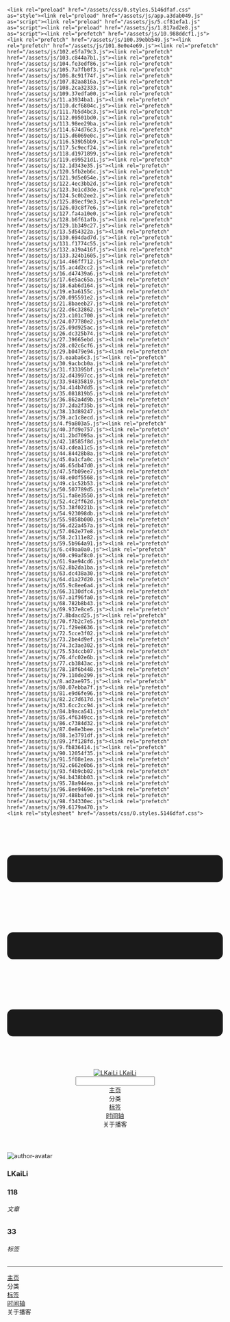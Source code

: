 <!DOCTYPE html>
<html lang="zh-CN">
  <head>
    <meta charset="utf-8">
    <meta name="viewport" content="width=device-width,initial-scale=1">
    <title>Other | LKaiLi</title>
    <meta name="generator" content="VuePress 1.8.2">
    <link rel="icon" href="https://pan.zealsay.com/blog/favicon.ico">
    <script language="javascript" type="text/javascript" src="https://cdn.bootcdn.net/ajax/libs/jquery/3.5.1/jquery.min.js"></script>
    <script language="javascript" type="text/javascript" src="/js/mouseClick.js"></script>
    <script>var _hmt = _hmt || [];
      (function() {
        var hm = document.createElement("script");
        hm.src = "https://hm.baidu.com/hm.js?61498f37b83812e7b85952d5feaaab47";
        var s = document.getElementsByTagName("script")[0]; 
        s.parentNode.insertBefore(hm, s);
      })();</script>
    <meta name="description" content="草 走 🤸 忽略">
    <meta name="viewport" content="width=device-width,initial-scale=1,user-scalable=no">
    
    <link rel="preload" href="/assets/css/0.styles.5146dfaf.css" as="style"><link rel="preload" href="/assets/js/app.a3dab049.js" as="script"><link rel="preload" href="/assets/js/5.cf81efa1.js" as="script"><link rel="preload" href="/assets/js/1.817ad2e8.js" as="script"><link rel="prefetch" href="/assets/js/10.988ddcf1.js"><link rel="prefetch" href="/assets/js/100.39ebb549.js"><link rel="prefetch" href="/assets/js/101.8e0e4e69.js"><link rel="prefetch" href="/assets/js/102.e5fa79c3.js"><link rel="prefetch" href="/assets/js/103.c844a7b1.js"><link rel="prefetch" href="/assets/js/104.fe3edf86.js"><link rel="prefetch" href="/assets/js/105.7a7fb0f3.js"><link rel="prefetch" href="/assets/js/106.8c91f74f.js"><link rel="prefetch" href="/assets/js/107.82aa816a.js"><link rel="prefetch" href="/assets/js/108.2ca32333.js"><link rel="prefetch" href="/assets/js/109.37edfa00.js"><link rel="prefetch" href="/assets/js/11.a3934ba1.js"><link rel="prefetch" href="/assets/js/110.dcf6804c.js"><link rel="prefetch" href="/assets/js/111.7b5d4bc3.js"><link rel="prefetch" href="/assets/js/112.09501bd0.js"><link rel="prefetch" href="/assets/js/113.98ee29ba.js"><link rel="prefetch" href="/assets/js/114.674d76c3.js"><link rel="prefetch" href="/assets/js/115.d6069e0c.js"><link rel="prefetch" href="/assets/js/116.539b5bb9.js"><link rel="prefetch" href="/assets/js/117.5c9ecf24.js"><link rel="prefetch" href="/assets/js/118.d1971899.js"><link rel="prefetch" href="/assets/js/119.e99521d1.js"><link rel="prefetch" href="/assets/js/12.1d343e35.js"><link rel="prefetch" href="/assets/js/120.5fb2eb6c.js"><link rel="prefetch" href="/assets/js/121.9d5e054e.js"><link rel="prefetch" href="/assets/js/122.4ec3bb2d.js"><link rel="prefetch" href="/assets/js/123.3e1cd3de.js"><link rel="prefetch" href="/assets/js/124.5c0b2ee2.js"><link rel="prefetch" href="/assets/js/125.89ecf9e3.js"><link rel="prefetch" href="/assets/js/126.03c8f7e6.js"><link rel="prefetch" href="/assets/js/127.fa4a10e0.js"><link rel="prefetch" href="/assets/js/128.b6f61afb.js"><link rel="prefetch" href="/assets/js/129.1b349c27.js"><link rel="prefetch" href="/assets/js/13.5d54322a.js"><link rel="prefetch" href="/assets/js/130.694dad7d.js"><link rel="prefetch" href="/assets/js/131.f1774c55.js"><link rel="prefetch" href="/assets/js/132.a19a416f.js"><link rel="prefetch" href="/assets/js/133.324b1605.js"><link rel="prefetch" href="/assets/js/14.466ff712.js"><link rel="prefetch" href="/assets/js/15.ac4d2cc2.js"><link rel="prefetch" href="/assets/js/16.d47439a6.js"><link rel="prefetch" href="/assets/js/17.6e5ac65a.js"><link rel="prefetch" href="/assets/js/18.6ab6d164.js"><link rel="prefetch" href="/assets/js/19.e3a6155c.js"><link rel="prefetch" href="/assets/js/20.095591e2.js"><link rel="prefetch" href="/assets/js/21.8baeeb27.js"><link rel="prefetch" href="/assets/js/22.d6c32862.js"><link rel="prefetch" href="/assets/js/23.c101c700.js"><link rel="prefetch" href="/assets/js/24.077780e2.js"><link rel="prefetch" href="/assets/js/25.09d925ac.js"><link rel="prefetch" href="/assets/js/26.dc325b74.js"><link rel="prefetch" href="/assets/js/27.39665ebd.js"><link rel="prefetch" href="/assets/js/28.c02c6cf6.js"><link rel="prefetch" href="/assets/js/29.b0479e94.js"><link rel="prefetch" href="/assets/js/3.eaaba6c3.js"><link rel="prefetch" href="/assets/js/30.9acbcb0a.js"><link rel="prefetch" href="/assets/js/31.f33395bf.js"><link rel="prefetch" href="/assets/js/32.d43997cc.js"><link rel="prefetch" href="/assets/js/33.94835819.js"><link rel="prefetch" href="/assets/js/34.414b7dd5.js"><link rel="prefetch" href="/assets/js/35.081819b5.js"><link rel="prefetch" href="/assets/js/36.862a4d9b.js"><link rel="prefetch" href="/assets/js/37.2da2f35b.js"><link rel="prefetch" href="/assets/js/38.13d89247.js"><link rel="prefetch" href="/assets/js/39.ac1c8ecd.js"><link rel="prefetch" href="/assets/js/4.f9a803a5.js"><link rel="prefetch" href="/assets/js/40.3fd9e757.js"><link rel="prefetch" href="/assets/js/41.2bd7095a.js"><link rel="prefetch" href="/assets/js/42.18585f8d.js"><link rel="prefetch" href="/assets/js/43.cdea11c5.js"><link rel="prefetch" href="/assets/js/44.84428b8a.js"><link rel="prefetch" href="/assets/js/45.0a1cfa0c.js"><link rel="prefetch" href="/assets/js/46.65db47d0.js"><link rel="prefetch" href="/assets/js/47.5fb09ee7.js"><link rel="prefetch" href="/assets/js/48.e0df5568.js"><link rel="prefetch" href="/assets/js/49.c1c52b53.js"><link rel="prefetch" href="/assets/js/50.507789d5.js"><link rel="prefetch" href="/assets/js/51.fa8e3550.js"><link rel="prefetch" href="/assets/js/52.4c2ff62d.js"><link rel="prefetch" href="/assets/js/53.38f0221b.js"><link rel="prefetch" href="/assets/js/54.923098db.js"><link rel="prefetch" href="/assets/js/55.9858b000.js"><link rel="prefetch" href="/assets/js/56.d22a457a.js"><link rel="prefetch" href="/assets/js/57.062e77e8.js"><link rel="prefetch" href="/assets/js/58.2c111e82.js"><link rel="prefetch" href="/assets/js/59.5b964a91.js"><link rel="prefetch" href="/assets/js/6.c49aa0a0.js"><link rel="prefetch" href="/assets/js/60.c99af8c0.js"><link rel="prefetch" href="/assets/js/61.9ae94cd6.js"><link rel="prefetch" href="/assets/js/62.8b2da1ba.js"><link rel="prefetch" href="/assets/js/63.dc438a30.js"><link rel="prefetch" href="/assets/js/64.d1a27d20.js"><link rel="prefetch" href="/assets/js/65.9c8ee6a4.js"><link rel="prefetch" href="/assets/js/66.3130dfc4.js"><link rel="prefetch" href="/assets/js/67.a1f96fa0.js"><link rel="prefetch" href="/assets/js/68.782b8b43.js"><link rel="prefetch" href="/assets/js/69.937e8ce5.js"><link rel="prefetch" href="/assets/js/7.8bdacd25.js"><link rel="prefetch" href="/assets/js/70.f7b2c7e5.js"><link rel="prefetch" href="/assets/js/71.f29e8636.js"><link rel="prefetch" href="/assets/js/72.5cce3f02.js"><link rel="prefetch" href="/assets/js/73.2be4d9ef.js"><link rel="prefetch" href="/assets/js/74.3c3ae302.js"><link rel="prefetch" href="/assets/js/75.534ccb07.js"><link rel="prefetch" href="/assets/js/76.4fc02e6b.js"><link rel="prefetch" href="/assets/js/77.cb3843ac.js"><link rel="prefetch" href="/assets/js/78.18f6b448.js"><link rel="prefetch" href="/assets/js/79.110de299.js"><link rel="prefetch" href="/assets/js/8.ad2ae975.js"><link rel="prefetch" href="/assets/js/80.07ebba7f.js"><link rel="prefetch" href="/assets/js/81.e9d6fe96.js"><link rel="prefetch" href="/assets/js/82.2c7d617d.js"><link rel="prefetch" href="/assets/js/83.6cc2cc94.js"><link rel="prefetch" href="/assets/js/84.b9aca541.js"><link rel="prefetch" href="/assets/js/85.4f6349cc.js"><link rel="prefetch" href="/assets/js/86.c7384d32.js"><link rel="prefetch" href="/assets/js/87.0e8e3bee.js"><link rel="prefetch" href="/assets/js/88.1e3791df.js"><link rel="prefetch" href="/assets/js/89.1ff128fd.js"><link rel="prefetch" href="/assets/js/9.fb836414.js"><link rel="prefetch" href="/assets/js/90.12054f35.js"><link rel="prefetch" href="/assets/js/91.5f08e1ea.js"><link rel="prefetch" href="/assets/js/92.c662e0b6.js"><link rel="prefetch" href="/assets/js/93.f4b9cb02.js"><link rel="prefetch" href="/assets/js/94.b438bb03.js"><link rel="prefetch" href="/assets/js/95.78a944ea.js"><link rel="prefetch" href="/assets/js/96.8ee9469e.js"><link rel="prefetch" href="/assets/js/97.488bafe0.js"><link rel="prefetch" href="/assets/js/98.f34330ec.js"><link rel="prefetch" href="/assets/js/99.6179a470.js">
    <link rel="stylesheet" href="/assets/css/0.styles.5146dfaf.css">
  </head>
  <body>
    <div id="app" data-server-rendered="true"><div class="theme-container no-sidebar" data-v-57e19720><div data-v-57e19720><div id="loader-wrapper" class="loading-wrapper" data-v-d48f4d20 data-v-57e19720 data-v-57e19720><div class="loader-main" data-v-d48f4d20><div data-v-d48f4d20></div><div data-v-d48f4d20></div><div data-v-d48f4d20></div><div data-v-d48f4d20></div></div> <!----> <!----></div> <div class="password-shadow password-wrapper-out" style="display:none;" data-v-89477f7e data-v-57e19720 data-v-57e19720><h3 class="title" style="display:none;" data-v-89477f7e data-v-89477f7e>LKaiLi</h3> <!----> <label id="box" class="inputBox" style="display:none;" data-v-89477f7e data-v-89477f7e><input type="password" value="" data-v-89477f7e> <span data-v-89477f7e>Konck! Knock!</span> <button data-v-89477f7e>OK</button></label> <div class="footer" style="display:none;" data-v-89477f7e data-v-89477f7e><span data-v-89477f7e><i class="iconfont reco-theme" data-v-89477f7e></i> <a target="blank" href="https://vuepress-theme-reco.recoluan.com" data-v-89477f7e>vuePress-theme-reco</a></span> <span data-v-89477f7e><i class="iconfont reco-copyright" data-v-89477f7e></i> <a data-v-89477f7e><span data-v-89477f7e>LKaiLi</span>
            
          <span data-v-89477f7e>2021  - </span>
          2022
        </a></span></div></div> <div class="hide" data-v-57e19720><div data-v-57e19720><div id="smart" class="wrapper-page" style="background-image:url(https://jinyanlong-1305883696.cos.ap-hongkong.myqcloud.com/banner_image/banner_1.jpg);background-position-x:center;background-position-y:center;background-size:cover;background-repeat-x:no-repeat;background-repeat-y:no-repeat;" data-v-57e19720><header class="navbar" data-v-57e19720><div class="sidebar-button"><svg xmlns="http://www.w3.org/2000/svg" aria-hidden="true" role="img" viewBox="0 0 448 512" class="icon"><path fill="currentColor" d="M436 124H12c-6.627 0-12-5.373-12-12V80c0-6.627 5.373-12 12-12h424c6.627 0 12 5.373 12 12v32c0 6.627-5.373 12-12 12zm0 160H12c-6.627 0-12-5.373-12-12v-32c0-6.627 5.373-12 12-12h424c6.627 0 12 5.373 12 12v32c0 6.627-5.373 12-12 12zm0 160H12c-6.627 0-12-5.373-12-12v-32c0-6.627 5.373-12 12-12h424c6.627 0 12 5.373 12 12v32c0 6.627-5.373 12-12 12z"></path></svg></div> <a href="/" class="home-link router-link-active"><img src="/logo.png" alt="LKaiLi" class="logo"> <span class="site-name">LKaiLi</span></a> <div class="links"><div id="dayNightSwitch" class="generalWrapper" data-v-32f44868><a class="click" data-v-32f44868><div class="onOff daySwitch" data-v-32f44868><div class="star star1" data-v-32f44868></div> <div class="star star2" data-v-32f44868></div> <div class="star star3" data-v-32f44868></div> <div class="star star4" data-v-32f44868></div> <div class="star star5" data-v-32f44868></div> <div class="star sky" data-v-32f44868></div> <div class="sunMoon" data-v-32f44868><div class="crater crater1" data-v-32f44868></div> <div class="crater crater2" data-v-32f44868></div> <div class="crater crater3" data-v-32f44868></div> <div class="cloud part1" data-v-32f44868></div> <div class="cloud part2" data-v-32f44868></div></div></div></a></div> <div class="search-box"><i class="iconfont reco-search"></i> <input aria-label="Search" autocomplete="off" spellcheck="false" value=""> <!----></div> <nav class="nav-links can-hide"><div class="nav-item"><a href="/" class="nav-link"><i class="iconfont reco-home"></i>
  主页
</a></div><div class="nav-item"><div class="dropdown-wrapper"><a class="dropdown-title"><span class="title"><i class="iconfont reco-category"></i>
      分类
    </span> <span class="arrow right"></span></a> <ul class="nav-dropdown" style="display:none;"><li class="dropdown-item"><!----> <a href="/categories/JavaScript/" class="nav-link"><i class="iconfont undefined"></i>
  JavaScript
</a></li><li class="dropdown-item"><!----> <a href="/categories/Vue/" class="nav-link"><i class="iconfont undefined"></i>
  Vue
</a></li><li class="dropdown-item"><!----> <a href="/categories/TypeScript/" class="nav-link"><i class="iconfont undefined"></i>
  TypeScript
</a></li><li class="dropdown-item"><!----> <a href="/categories/Vscode/" class="nav-link"><i class="iconfont undefined"></i>
  Vscode
</a></li><li class="dropdown-item"><!----> <a href="/categories/Vue3/" class="nav-link"><i class="iconfont undefined"></i>
  Vue3
</a></li><li class="dropdown-item"><!----> <a href="/categories/RABC/" class="nav-link"><i class="iconfont undefined"></i>
  RABC
</a></li><li class="dropdown-item"><!----> <a href="/categories/小程序/" class="nav-link"><i class="iconfont undefined"></i>
  小程序
</a></li><li class="dropdown-item"><!----> <a href="/categories/axios/" class="nav-link"><i class="iconfont undefined"></i>
  axios
</a></li><li class="dropdown-item"><!----> <a href="/categories/Css/" class="nav-link"><i class="iconfont undefined"></i>
  Css
</a></li><li class="dropdown-item"><!----> <a href="/categories/other/" class="nav-link"><i class="iconfont undefined"></i>
  other
</a></li><li class="dropdown-item"><!----> <a href="/categories/uniapp/" class="nav-link"><i class="iconfont undefined"></i>
  uniapp
</a></li><li class="dropdown-item"><!----> <a href="/categories/three.js/" class="nav-link"><i class="iconfont undefined"></i>
  three.js
</a></li><li class="dropdown-item"><!----> <a href="/categories/vue-element-admin/" class="nav-link"><i class="iconfont undefined"></i>
  vue-element-admin
</a></li></ul></div></div><div class="nav-item"><a href="/tag/" class="nav-link"><i class="iconfont reco-tag"></i>
  标签
</a></div><div class="nav-item"><a href="/timeline/" class="nav-link"><i class="iconfont reco-date"></i>
  时间轴
</a></div><div class="nav-item"><div class="dropdown-wrapper"><a class="dropdown-title"><span class="title"><i class="iconfont reco-other"></i>
      关于播客
    </span> <span class="arrow right"></span></a> <ul class="nav-dropdown" style="display:none;"><li class="dropdown-item"><!----> <a href="/about/" class="nav-link"><i class="iconfont reco-mail"></i>
  关于我
</a></li><li class="dropdown-item"><!----> <a href="/other/" class="nav-link"><i class="iconfont reco-account"></i>
  联系我
</a></li></ul></div></div> <!----></nav></div></header> <div class="sidebar-mask" data-v-57e19720></div> <aside class="sidebar" data-v-57e19720><div class="personal-info-wrapper" data-v-03833281 data-v-57e19720><img src="https://jinyanlong-1305883696.cos.ap-hongkong.myqcloud.com/my_cat.png" alt="author-avatar" class="personal-img" data-v-03833281> <h3 class="name" data-v-03833281>
    LKaiLi
  </h3> <div class="num" data-v-03833281><div data-v-03833281><h3 data-v-03833281>118</h3> <h6 data-v-03833281>文章</h6></div> <div data-v-03833281><h3 data-v-03833281>33</h3> <h6 data-v-03833281>标签</h6></div></div> <hr data-v-03833281></div> <nav class="nav-links"><div class="nav-item"><a href="/" class="nav-link"><i class="iconfont reco-home"></i>
  主页
</a></div><div class="nav-item"><div class="dropdown-wrapper"><a class="dropdown-title"><span class="title"><i class="iconfont reco-category"></i>
      分类
    </span> <span class="arrow right"></span></a> <ul class="nav-dropdown" style="display:none;"><li class="dropdown-item"><!----> <a href="/categories/JavaScript/" class="nav-link"><i class="iconfont undefined"></i>
  JavaScript
</a></li><li class="dropdown-item"><!----> <a href="/categories/Vue/" class="nav-link"><i class="iconfont undefined"></i>
  Vue
</a></li><li class="dropdown-item"><!----> <a href="/categories/TypeScript/" class="nav-link"><i class="iconfont undefined"></i>
  TypeScript
</a></li><li class="dropdown-item"><!----> <a href="/categories/Vscode/" class="nav-link"><i class="iconfont undefined"></i>
  Vscode
</a></li><li class="dropdown-item"><!----> <a href="/categories/Vue3/" class="nav-link"><i class="iconfont undefined"></i>
  Vue3
</a></li><li class="dropdown-item"><!----> <a href="/categories/RABC/" class="nav-link"><i class="iconfont undefined"></i>
  RABC
</a></li><li class="dropdown-item"><!----> <a href="/categories/小程序/" class="nav-link"><i class="iconfont undefined"></i>
  小程序
</a></li><li class="dropdown-item"><!----> <a href="/categories/axios/" class="nav-link"><i class="iconfont undefined"></i>
  axios
</a></li><li class="dropdown-item"><!----> <a href="/categories/Css/" class="nav-link"><i class="iconfont undefined"></i>
  Css
</a></li><li class="dropdown-item"><!----> <a href="/categories/other/" class="nav-link"><i class="iconfont undefined"></i>
  other
</a></li><li class="dropdown-item"><!----> <a href="/categories/uniapp/" class="nav-link"><i class="iconfont undefined"></i>
  uniapp
</a></li><li class="dropdown-item"><!----> <a href="/categories/three.js/" class="nav-link"><i class="iconfont undefined"></i>
  three.js
</a></li><li class="dropdown-item"><!----> <a href="/categories/vue-element-admin/" class="nav-link"><i class="iconfont undefined"></i>
  vue-element-admin
</a></li></ul></div></div><div class="nav-item"><a href="/tag/" class="nav-link"><i class="iconfont reco-tag"></i>
  标签
</a></div><div class="nav-item"><a href="/timeline/" class="nav-link"><i class="iconfont reco-date"></i>
  时间轴
</a></div><div class="nav-item"><div class="dropdown-wrapper"><a class="dropdown-title"><span class="title"><i class="iconfont reco-other"></i>
      关于播客
    </span> <span class="arrow right"></span></a> <ul class="nav-dropdown" style="display:none;"><li class="dropdown-item"><!----> <a href="/about/" class="nav-link"><i class="iconfont reco-mail"></i>
  关于我
</a></li><li class="dropdown-item"><!----> <a href="/other/" class="nav-link"><i class="iconfont reco-account"></i>
  联系我
</a></li></ul></div></div> <!----></nav> <!----> </aside> <div class="password-shadow password-wrapper-in" style="display:none;" data-v-89477f7e data-v-57e19720><h3 class="title" style="display:none;" data-v-89477f7e data-v-89477f7e>Other</h3> <!----> <label id="box" class="inputBox" style="display:none;" data-v-89477f7e data-v-89477f7e><input type="password" value="" data-v-89477f7e> <span data-v-89477f7e>Konck! Knock!</span> <button data-v-89477f7e>OK</button></label> <div class="footer" style="display:none;" data-v-89477f7e data-v-89477f7e><span data-v-89477f7e><i class="iconfont reco-theme" data-v-89477f7e></i> <a target="blank" href="https://vuepress-theme-reco.recoluan.com" data-v-89477f7e>vuePress-theme-reco</a></span> <span data-v-89477f7e><i class="iconfont reco-copyright" data-v-89477f7e></i> <a data-v-89477f7e><span data-v-89477f7e>LKaiLi</span>
            
          <span data-v-89477f7e>2021  - </span>
          2022
        </a></span></div></div></div> <div data-v-57e19720><main class="page" style="padding-right:0;"><div class="page-title" style="display:none;"><h1 class="title"></h1> <div class="page-info" data-v-0efa1f05><i class="iconfont reco-account" data-v-0efa1f05><span data-v-0efa1f05>LKaiLi</span></i> <!----> <i class="iconfont reco-eye" data-v-0efa1f05><span id="/blogs/other/第一篇文章.md" data-flag-title="Your Article Title" class="leancloud-visitors" data-v-0efa1f05><a class="leancloud-visitors-count" style="font-size:.9rem;font-weight:normal;color:#999;"></a></span></i> <!----></div></div> <!----> <footer class="page-edit" style="display:none;"><!----> <!----></footer> <!----> <!----> <!----></main> <!----></div></div></div></div></div><div class="global-ui"><div class="back-to-ceiling" style="right:1rem;bottom:6rem;width:2.5rem;height:2.5rem;border-radius:.25rem;line-height:2.5rem;display:none;" data-v-c6073ba8 data-v-c6073ba8><svg t="1574745035067" viewBox="0 0 1024 1024" version="1.1" xmlns="http://www.w3.org/2000/svg" p-id="5404" class="icon" data-v-c6073ba8><path d="M526.60727968 10.90185116a27.675 27.675 0 0 0-29.21455937 0c-131.36607665 82.28402758-218.69155461 228.01873535-218.69155402 394.07834331a462.20625001 462.20625001 0 0 0 5.36959153 69.94390903c1.00431239 6.55289093-0.34802892 13.13561351-3.76865779 18.80351572-32.63518765 54.11355614-51.75690182 118.55860487-51.7569018 187.94566865a371.06718723 371.06718723 0 0 0 11.50484808 91.98906777c6.53300375 25.50556257 41.68394495 28.14064038 52.69160883 4.22606766 17.37162448-37.73630017 42.14135425-72.50938081 72.80769204-103.21549295 2.18761121 3.04276886 4.15646224 6.24463696 6.40373557 9.22774369a1871.4375 1871.4375 0 0 0 140.04691725 5.34970492 1866.36093723 1866.36093723 0 0 0 140.04691723-5.34970492c2.24727335-2.98310674 4.21612437-6.18497483 6.3937923-9.2178004 30.66633723 30.70611158 55.4360664 65.4791928 72.80769147 103.21549355 11.00766384 23.91457269 46.15860503 21.27949489 52.69160879-4.22606768a371.15156223 371.15156223 0 0 0 11.514792-91.99901164c0-69.36717486-19.13165746-133.82216804-51.75690182-187.92578088-3.42062944-5.66790279-4.76302748-12.26056868-3.76865837-18.80351632a462.20625001 462.20625001 0 0 0 5.36959269-69.943909c-0.00994388-166.08943902-87.32547796-311.81420293-218.6915546-394.09823051zM605.93803103 357.87693858a93.93749974 93.93749974 0 1 1-187.89594924 6.1e-7 93.93749974 93.93749974 0 0 1 187.89594924-6.1e-7z" p-id="5405" data-v-c6073ba8></path><path d="M429.50777625 765.63860547C429.50777625 803.39355007 466.44236686 1000.39046097 512.00932183 1000.39046097c45.56695499 0 82.4922232-197.00623328 82.5015456-234.7518555 0-37.75494459-36.9345906-68.35043303-82.4922232-68.34111062-45.57627738-0.00932239-82.52019037 30.59548842-82.51086798 68.34111062z" p-id="5406" data-v-c6073ba8></path></svg></div><div></div><APlayer audio="" fixed="true" mini="true" theme="#647ea0" loop="loop" order="list" preload="auto" volume="0.3" mutex="true" lrc-type="0" list-folded="true" list-max-height="250" storage-name="vuepress-plugin-meting" id="aplayer-fixed"></APlayer><div id="goTop" class="hide-cat" data-v-bf92849a></div><div class="kanbanniang" data-v-5775ee02><div class="banniang-container" style="display:;" data-v-5775ee02><div class="messageBox" style="right:68px;bottom:190px;display:none;" data-v-5775ee02>
      欢迎来到 LKaiLi
    </div> <div class="operation" style="right:90px;bottom:40px;display:none;" data-v-5775ee02><i class="kbnfont kbn-ban-home ban-home" data-v-5775ee02></i> <i class="kbnfont kbn-ban-message message" data-v-5775ee02></i> <i class="kbnfont kbn-ban-close close" data-v-5775ee02></i> <a target="_blank" href="https://vuepress-theme-reco.recoluan.com/views/plugins/kanbanniang.html" data-v-5775ee02><i class="kbnfont kbn-ban-info info" data-v-5775ee02></i></a> <i class="kbnfont kbn-ban-theme skin" style="display:none;" data-v-5775ee02></i></div> <canvas id="banniang" width="120" height="322" class="live2d" style="right:90px;bottom:-20px;opacity:0.9;" data-v-5775ee02></canvas></div> <div class="showBanNiang" style="display:none;" data-v-5775ee02>
    看板娘
  </div></div></div></div>
    <script src="/assets/js/app.a3dab049.js" defer></script><script src="/assets/js/5.cf81efa1.js" defer></script><script src="/assets/js/1.817ad2e8.js" defer></script>
  </body>
</html>
